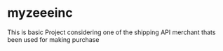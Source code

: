 # myzeeeinc
This is basic Project considering one of the shipping API merchant thats been used for making purchase
